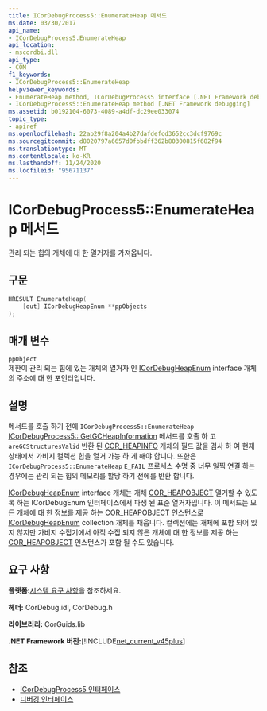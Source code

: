 ```yaml
---
title: ICorDebugProcess5::EnumerateHeap 메서드
ms.date: 03/30/2017
api_name:
- ICorDebugProcess5.EnumerateHeap
api_location:
- mscordbi.dll
api_type:
- COM
f1_keywords:
- ICorDebugProcess5::EnumerateHeap
helpviewer_keywords:
- EnumerateHeap method, ICorDebugProcess5 interface [.NET Framework debugging]
- ICorDebugProcess5::EnumerateHeap method [.NET Framework debugging]
ms.assetid: b0192104-6073-4089-a4df-dc29ee033074
topic_type:
- apiref
ms.openlocfilehash: 22ab29f8a204a4b27dafdefcd3652cc3dcf9769c
ms.sourcegitcommit: d8020797a6657d0fbbdff362b80300815f682f94
ms.translationtype: MT
ms.contentlocale: ko-KR
ms.lasthandoff: 11/24/2020
ms.locfileid: "95671137"
---
```

# <a name="icordebugprocess5enumerateheap-method"></a>ICorDebugProcess5::EnumerateHeap 메서드

관리 되는 힙의 개체에 대 한 열거자를 가져옵니다.  
  
## <a name="syntax"></a>구문  
  
```cpp  
HRESULT EnumerateHeap(  
    [out] ICorDebugHeapEnum **ppObjects  
);  
```  
  
## <a name="parameters"></a>매개 변수  

 `ppObject`  
 제한이 관리 되는 힙에 있는 개체의 열거자 인 [ICorDebugHeapEnum](icordebugheapenum-interface.md) interface 개체의 주소에 대 한 포인터입니다.  
  
## <a name="remarks"></a>설명  

 메서드를 호출 하기 전에 `ICorDebugProcess5::EnumerateHeap` [ICorDebugProcess5:: GetGCHeapInformation](icordebugprocess5-getgcheapinformation-method.md) 메서드를 호출 하 고 `areGCStructuresValid` 반환 된 [COR_HEAPINFO](cor-heapinfo-structure.md) 개체의 필드 값을 검사 하 여 현재 상태에서 가비지 컬렉션 힙을 열거 가능 하 게 해야 합니다. 또한은 `ICorDebugProcess5::EnumerateHeap` `E_FAIL` 프로세스 수명 중 너무 일찍 연결 하는 경우에는 관리 되는 힙의 메모리를 할당 하기 전에를 반환 합니다.  
  
 [ICorDebugHeapEnum](icordebugheapenum-interface.md) interface 개체는 개체 [COR_HEAPOBJECT](cor-heapobject-structure.md) 열거할 수 있도록 하는 ICorDebugEnum 인터페이스에서 파생 된 표준 열거자입니다. 이 메서드는 모든 개체에 대 한 정보를 제공 하는 [COR_HEAPOBJECT](cor-heapobject-structure.md) 인스턴스로 [ICorDebugHeapEnum](icordebugheapenum-interface.md) collection 개체를 채웁니다. 컬렉션에는 개체에 포함 되어 있지 않지만 가비지 수집기에서 아직 수집 되지 않은 개체에 대 한 정보를 제공 하는 [COR_HEAPOBJECT](cor-heapobject-structure.md) 인스턴스가 포함 될 수도 있습니다.  
  
## <a name="requirements"></a>요구 사항  

 **플랫폼:**[시스템 요구 사항](../../get-started/system-requirements.md)을 참조하세요.  
  
 **헤더:** CorDebug.idl, CorDebug.h  
  
 **라이브러리:** CorGuids.lib  
  
 **.NET Framework 버전:**[!INCLUDE[net_current_v45plus](../../../../includes/net-current-v45plus-md.md)]  
  
## <a name="see-also"></a>참조

- [ICorDebugProcess5 인터페이스](icordebugprocess5-interface.md)
- [디버깅 인터페이스](debugging-interfaces.md)
